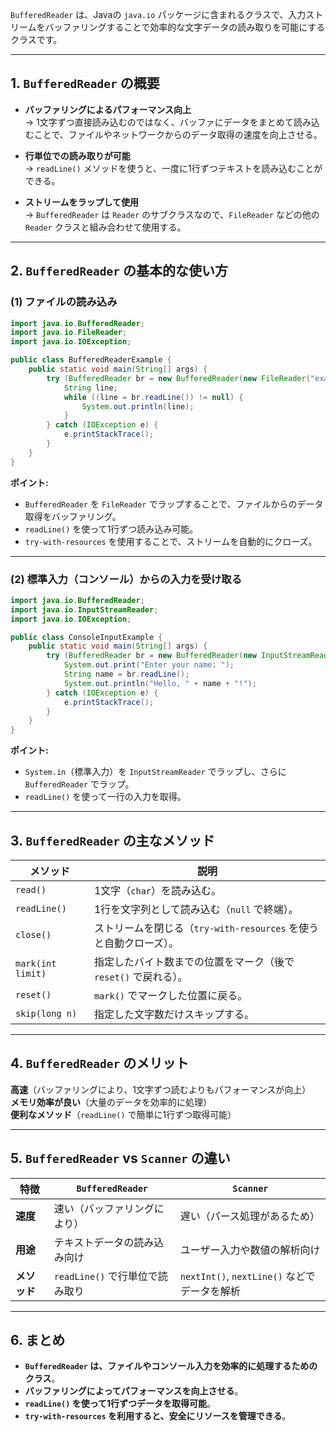 `BufferedReader` は、Javaの `java.io` パッケージに含まれるクラスで、入力ストリームをバッファリングすることで効率的な文字データの読み取りを可能にするクラスです。

---

## **1. `BufferedReader` の概要**
- **バッファリングによるパフォーマンス向上**  
  → 1文字ずつ直接読み込むのではなく、バッファにデータをまとめて読み込むことで、ファイルやネットワークからのデータ取得の速度を向上させる。

- **行単位での読み取りが可能**  
  → `readLine()` メソッドを使うと、一度に1行ずつテキストを読み込むことができる。

- **ストリームをラップして使用**  
  → `BufferedReader` は `Reader` のサブクラスなので、`FileReader` などの他の `Reader` クラスと組み合わせて使用する。

---

## **2. `BufferedReader` の基本的な使い方**
### **(1) ファイルの読み込み**
```java
import java.io.BufferedReader;
import java.io.FileReader;
import java.io.IOException;

public class BufferedReaderExample {
    public static void main(String[] args) {
        try (BufferedReader br = new BufferedReader(new FileReader("example.txt"))) {
            String line;
            while ((line = br.readLine()) != null) {
                System.out.println(line);
            }
        } catch (IOException e) {
            e.printStackTrace();
        }
    }
}
```
**ポイント:**
- `BufferedReader` を `FileReader` でラップすることで、ファイルからのデータ取得をバッファリング。
- `readLine()` を使って1行ずつ読み込み可能。
- `try-with-resources` を使用することで、ストリームを自動的にクローズ。

---

### **(2) 標準入力（コンソール）からの入力を受け取る**
```java
import java.io.BufferedReader;
import java.io.InputStreamReader;
import java.io.IOException;

public class ConsoleInputExample {
    public static void main(String[] args) {
        try (BufferedReader br = new BufferedReader(new InputStreamReader(System.in))) {
            System.out.print("Enter your name: ");
            String name = br.readLine();
            System.out.println("Hello, " + name + "!");
        } catch (IOException e) {
            e.printStackTrace();
        }
    }
}
```
**ポイント:**
- `System.in`（標準入力）を `InputStreamReader` でラップし、さらに `BufferedReader` でラップ。
- `readLine()` を使って一行の入力を取得。

---

## **3. `BufferedReader` の主なメソッド**
| メソッド           | 説明 |
|-------------------|----------------|
| `read()`         | 1文字（`char`）を読み込む。 |
| `readLine()`     | 1行を文字列として読み込む（`null` で終端）。 |
| `close()`        | ストリームを閉じる（`try-with-resources` を使うと自動クローズ）。 |
| `mark(int limit)` | 指定したバイト数までの位置をマーク（後で `reset()` で戻れる）。 |
| `reset()`        | `mark()` でマークした位置に戻る。 |
| `skip(long n)`   | 指定した文字数だけスキップする。 |

---

## **4. `BufferedReader` のメリット**
 **高速**（バッファリングにより、1文字ずつ読むよりもパフォーマンスが向上）  
 **メモリ効率が良い**（大量のデータを効率的に処理）  
 **便利なメソッド**（`readLine()` で簡単に1行ずつ取得可能）

---

## **5. `BufferedReader` vs `Scanner` の違い**
| 特徴 | `BufferedReader` | `Scanner` |
|------|----------------|------------|
| **速度** | 速い（バッファリングにより） | 遅い（パース処理があるため） |
| **用途** | テキストデータの読み込み向け | ユーザー入力や数値の解析向け |
| **メソッド** | `readLine()` で行単位で読み取り | `nextInt()`, `nextLine()` などでデータを解析 |

---

## **6. まとめ**
- **`BufferedReader` は、ファイルやコンソール入力を効率的に処理するためのクラス**。
- **バッファリングによってパフォーマンスを向上させる**。
- **`readLine()` を使って1行ずつデータを取得可能**。
- **`try-with-resources` を利用すると、安全にリソースを管理できる**。
